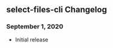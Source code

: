 ## select-files-cli Changelog

<a name="September 1, 2020"></a>
### September 1, 2020
* Initial release
